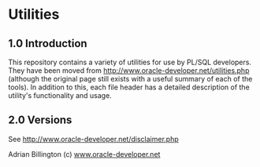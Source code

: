 
# Utilities

## 1.0 Introduction
This repository contains a variety of utilities for use by PL/SQL developers. They have been moved from http://www.oracle-developer.net/utilities.php (although the original page still exists with a useful summary of each of the tools). In addition to this, each file header has a detailed description of the utility's functionality and usage.

## 2.0 Versions
See http://www.oracle-developer.net/disclaimer.php

Adrian Billington
(c) www.oracle-developer.net
